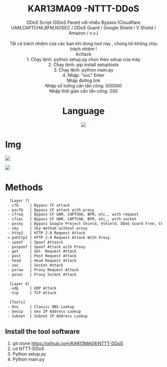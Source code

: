 <div align=center>
 
# KAR13MA09 -NTTT-DDoS 
</p>
 DDoS Script (DDoS Panel) với nhiều Bypass (Cloudflare UAM,CAPTCHA,BFM,NOSEC / DDoS Guard / Google Shield / V Shield / Amazon / v.v.)<br/><br/>
 Tất cả trách nhiệm của các bạn khi dùng tool này , chúng tôi không chịu trách nhiệm ! <br/>
 Acttack <br/>
1. Chạy lệnh: python setup.py chọn theo setup của máy <br/>
2. Chạy lệnh: pip install setuptools <br/>
3. Chạy lệnh: python main.py <br/>
4. Nhập: "soc" Enter <br/>
       Nhập đường link <br/>
       Nhập số luồng cần tấn công: 500000 <br/>
       Nhập thời gian cần tấn công: 200 <br/>

# Language</br>

 <img src="https://img.shields.io/badge/Python-FFDD00?style=for-the-badge&logo=python&logoColor=blue"/></br>
</div>

# Img

<img src="https://github.com/KAR13MA09/NTTT-DDoS/blob/main/NTTT-DDoS.png"/></br>
</div>

<img src="https://github.com/KAR13MA09/NTTT-DDoS/blob/main/363408931_1486020831934804_2330300330219003341_n.png"/></br>
</div>

#  Methods

```sh
  [Layer 7]
 - cfb     | Bypass CF attack
 - pxcfb   | Bypass CF attack with proxy
 - cfreq   | Bypass CF UAM, CAPTCHA, BFM, etc,, with request
 - cfsoc   | Bypass CF UAM, CAPTCHA, BFM, etc,, with socket
 - pxsky   | Bypass Google Project Shield, Vshield, DDoS Guard Free, CF NoSec With Proxy
 - sky     | Sky method without proxy
 - http2   | HTTP 2.0 Request Attack 
 = pxhttp2 | HTTP 2.0 Request Attack With Proxy
 - spoof   | Spoof Attasck
 - pxspoof | Spoof Attack with Proxy
 - get     | Get  Request Attack
 - post    | Post Request Attack
 - head    | Head Request Attack
 - soc     | Socket Attack
 - pxraw   | Proxy Request Attack
 - pxsoc   | Proxy Socket Attack
 
  [Layer 4]
  -udp     | UDP Attack
  -tcp     | TCP Attack
  
  [Tools]
 - Dns     | Classic DNS Lookup
 - Geoip   | Geo IP Address Lookup
 - Subnet  | Subnet IP Address Lookup
```

## Install the tool software

1. git clone https://github.com/KAR13MA09/NTTT-DDoS
2. cd NTTT-DDoS
3. Python setup.py	
4. Python main.py
